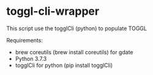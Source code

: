 # toggl-cli-wrapper

This script use the togglCli (python) to populate TOGGL

Requirements:
  - brew coreutils (brew install coreutils) for gdate
  - Python 3.7.3
  - togglCli for python (pip install togglCli)
